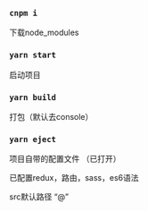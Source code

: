 

### `cnpm i`

下载node_modules

### `yarn start`

启动项目

### `yarn build`

打包（默认去console）

### `yarn eject`

项目自带的配置文件    （已打开）

已配置redux，路由，sass，es6语法

src默认路径 “@”

